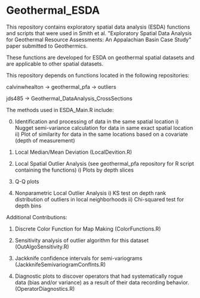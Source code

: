 # Geothermal_ESDA
This repository contains exploratory spatial data analysis (ESDA) functions and scripts that were used in Smith et al. "Exploratory Spatial Data Analysis for Geothermal Resource Assessments: An Appalachian Basin Case Study" paper submitted to Geothermics.

These functions are developed for ESDA on geothermal spatial datasets and are applicable to other spatial datasets.

This repository depends on functions located in the following repositories:

calvinwhealton -> geothermal_pfa -> outliers

jds485 -> Geothermal_DataAnalysis_CrossSections

The methods used in ESDA_Main.R include:

0) Identification and processing of data in the same spatial location
  i) Nugget semi-variance calculation for data in same exact spatial location
  ii) Plot of similarity for data in the same locations based on a covariate (depth of measurement)

1) Local Median/Mean Deviation (LocalDevition.R)

2) Local Spatial Outlier Analysis (see geothermal_pfa repository for R script containing the functions)
  i) Plots by depth slices

3) Q-Q plots

4) Nonparametric Local Outlier Analysis
  i) KS test on depth rank distribution of outliers in local neighborhoods
  ii) Chi-squared test for depth bins

Additional Contributions:
1) Discrete Color Function for Map Making (ColorFunctions.R)

2) Sensitivity analysis of outlier algorithm for this dataset (OutAlgoSensitivity.R)

3) Jackknife confidence intervals for semi-variograms (JackknifeSemivariogramConfInts.R)

4) Diagnostic plots to discover operators that had systematically rogue data (bias and/or variance) as a result of their data recording behavior. (OperatorDiagnostics.R)
